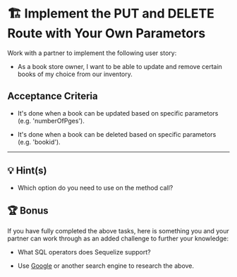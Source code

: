 # 🏗️ Implement the PUT and DELETE Route with Your Own Parametors

Work with a partner to implement the following user story:

* As a book store owner, I want to be able to update and remove certain books of my choice from our inventory.

## Acceptance Criteria

* It's done when a book can be updated based on specific parametors (e.g. 'numberOfPges').

* It's done when a book can be deleted based on specific parametors (e.g. 'bookid').

---

## 💡 Hint(s)

* Which option do you need to use on the method call?

## 🏆 Bonus

If you have fully completed the above tasks, here is something you and your partner can work through as an added challenge to further your knowledge:

  * What SQL operators does Sequelize support?

* Use [Google](https://www.google.com) or another search engine to research the above.
